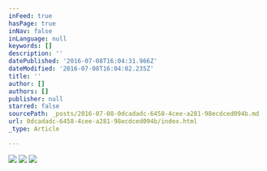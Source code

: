 ```yaml
---
inFeed: true
hasPage: true
inNav: false
inLanguage: null
keywords: []
description: ''
datePublished: '2016-07-08T16:04:31.966Z'
dateModified: '2016-07-08T16:04:02.235Z'
title: ''
author: []
authors: []
publisher: null
starred: false
sourcePath: _posts/2016-07-08-0dcadadc-6458-4cee-a281-98ecdced094b.md
url: 0dcadadc-6458-4cee-a281-98ecdced094b/index.html
_type: Article

---
```

![](https://the-grid-user-content.s3-us-west-2.amazonaws.com/17632452-e7a4-4c6b-9459-148afd734101.jpg)
![](https://the-grid-user-content.s3-us-west-2.amazonaws.com/8bb54a67-25ce-4d13-81e8-500d2540aa95.jpg)
![](https://the-grid-user-content.s3-us-west-2.amazonaws.com/b7b65884-ee8d-43f7-aa8e-3860be023927.jpg)